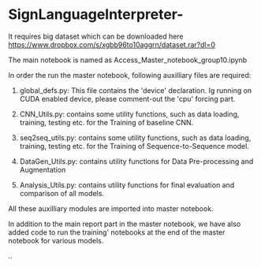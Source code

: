 # SignLanguageInterpreter-

It requires big dataset which can be downloaded here https://www.dropbox.com/s/xgbb96to10aggrn/dataset.rar?dl=0


The main notebook is named as Access_Master_notebook_group10.ipynb

In order the run the master notebook, following auxilliary files are required:

1. global_defs.py: This file contains the 'device' declaration. Ig running on CUDA enabled device, please comment-out the 'cpu' forcing part.

2. CNN_Utils.py: contains some utility functions, such as data loading, training, testing etc. for the Training of baseline CNN.

3. seq2seq_utils.py: contains some utility functions, such as data loading, training, testing etc. for the Training of Sequence-to-Sequence model.

4. DataGen_Utils.py: contains utility functions for Data Pre-processing and Augmentation

5. Analysis_Utils.py: contains utility functions for final evaluation and comparison of all models.

All these auxilliary modules are imported into master notebook. 


In addition to the main report part in the master notebook, we have also added code to run the training' notebooks at the end of the master notebook for various models.

..

